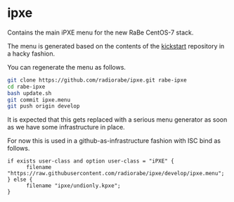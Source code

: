 # ipxe

Contains the main iPXE menu for the new RaBe CentOS-7 stack.

The menu is generated based on the contents of the [kickstart](https://github.com/radiorabe/kickstart) repository in a hacky fashion.

You can regenerate the menu as follows.

```bash
git clone https://github.com/radiorabe/ipxe.git rabe-ipxe
cd rabe-ipxe
bash update.sh
git commit ipxe.menu
git push origin develop
```

It is expected that this gets replaced with a serious menu generator as soon as we have some infrastructure in place.

For now this is used in a github-as-infrastructure fashion with ISC bind as follows.

```
if exists user-class and option user-class = "iPXE" {
      filename "https://raw.githubusercontent.com/radiorabe/ipxe/develop/ipxe.menu";
} else {
      filename "ipxe/undionly.kpxe";
}
```
